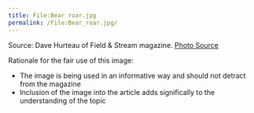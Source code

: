 ```yaml
---
title: File:Bear roar.jpg
permalink: /File:Bear_roar.jpg/
---
```


Source: Dave Hurteau of Field & Stream magazine. [Photo
Source](http://www.firstpeople.us/pictures/bear/1600x1200/Feeling_Grizzly-1600x1200.jpg)

Rationale for the fair use of this image:

- The image is being used in an informative way and should not detract
  from the magazine
- Inclusion of the image into the article adds significally to the
  understanding of the topic